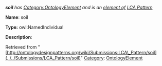 ___soil__ has [Category:OntologyElement](../../Category/OntologyElement "Category:OntologyElement") and is an [element of](../../Property/ElementOf "Property:ElementOf") [LCA Pattern](../../Submissions/LCA_Pattern "Submissions:LCA Pattern")_


  





__Name__: soil 


__Type:__ owl:NamedIndividual 


__Description__: 





Retrieved from "[http://ontologydesignpatterns.org/wiki/Submissions:LCA\_Pattern/soil](../../Submissions/LCA_Pattern/soil)"
 [Category](http://ontologydesignpatterns.org/wiki/Special:Categories "Special:Categories"): [OntologyElement](../../Category/OntologyElement "Category:OntologyElement")